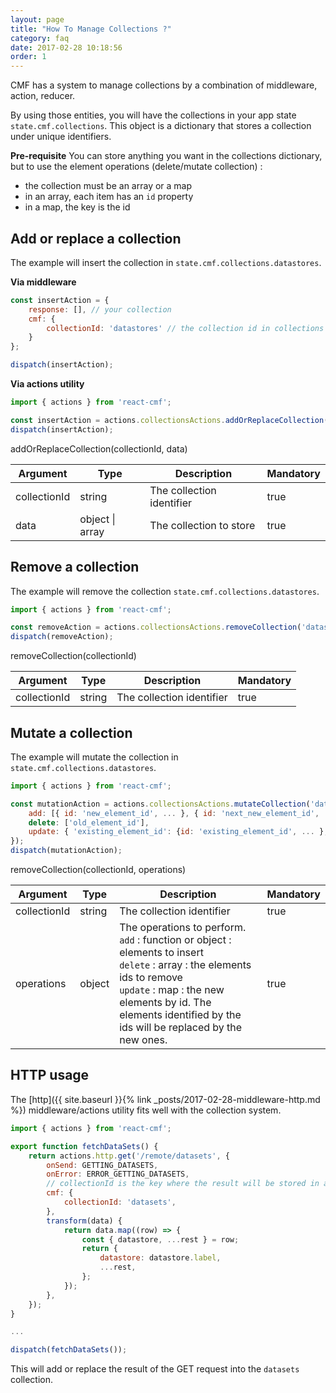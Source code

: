 ```yaml
---
layout: page
title: "How To Manage Collections ?"
category: faq
date: 2017-02-28 10:18:56
order: 1
---
```


CMF has a system to manage collections by a combination of middleware, action, reducer.

By using those entities, you will have the collections in your app state `state.cmf.collections`. This object is a dictionary that stores a collection under unique identifiers.

**Pre-requisite**
You can store anything you want in the collections dictionary, but to use the element operations (delete/mutate collection) :
* the collection must be an array or a map
* in an array, each item has an `id` property
* in a map, the key is the id


## Add or replace a collection

The example will insert the collection in `state.cmf.collections.datastores`.

**Via middleware**
```javascript
const insertAction = {
    response: [], // your collection
    cmf: {
        collectionId: 'datastores' // the collection id in collections store
    }
};

dispatch(insertAction);
```

**Via actions utility**
```javascript
import { actions } from 'react-cmf';

const insertAction = actions.collectionsActions.addOrReplaceCollection('datastores', []);
dispatch(insertAction);
```

addOrReplaceCollection(collectionId, data)

| Argument | Type | Description | Mandatory |
|---|---|---|---|
| collectionId | string | The collection identifier | true |
| data | object &#124; array | The collection to store | true |

## Remove a collection

The example will remove the collection `state.cmf.collections.datastores`.

```javascript
import { actions } from 'react-cmf';

const removeAction = actions.collectionsActions.removeCollection('datastores');
dispatch(removeAction);
```

removeCollection(collectionId)

| Argument | Type | Description | Mandatory |
|---|---|---|---|
| collectionId | string | The collection identifier | true |

## Mutate a collection

The example will mutate the collection in `state.cmf.collections.datastores`.

```javascript
import { actions } from 'react-cmf';

const mutationAction = actions.collectionsActions.mutateCollection('datastores', {
    add: [{ id: 'new_element_id', ... }, { id: 'next_new_element_id', ... }],
    delete: ['old_element_id'],
    update: { 'existing_element_id': {id: 'existing_element_id', ... }, ... }
});
dispatch(mutationAction);
```

removeCollection(collectionId, operations)

| Argument | Type | Description | Mandatory |
|---|---|---|---|
| collectionId | string | The collection identifier | true |
| operations | object | The operations to perform.<br>`add` : function or object : elements to insert<br>`delete` : array : the elements ids to remove<br>`update` : map : the new elements by id. The elements identified by the ids will be replaced by the new ones. | true |

## HTTP usage

The [http]({{ site.baseurl }}{% link _posts/2017-02-28-middleware-http.md %}) middleware/actions utility fits well with the collection system.

```javascript
import { actions } from 'react-cmf';

export function fetchDataSets() {
	return actions.http.get('/remote/datasets', {
		onSend: GETTING_DATASETS,
		onError: ERROR_GETTING_DATASETS,
		// collectionId is the key where the result will be stored in app state
		cmf: {
			collectionId: 'datasets',
		},
		transform(data) {
			return data.map((row) => {
				const { datastore, ...rest } = row;
				return {
					datastore: datastore.label,
					...rest,
				};
			});
		},
	});
}

...

dispatch(fetchDataSets());
```

This will add or replace the result of the GET request into the `datasets` collection.
